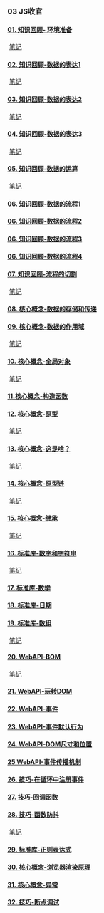 ### 03 JS收官

#### [01. 知识回顾- 环境准备](https://www.youtube.com/watch?v=3z2s5fSJGCI)

​	 [笔记](01.%20环境准备/课件.md)

#### 	[02. 知识回顾-数据的表达1](https://www.youtube.com/watch?v=sHSZCByedcI)

​	[笔记](02.%20知识回顾-数据的表达1/课件.md)

#### 	[03. 知识回顾-数据的表达2](https://www.youtube.com/watch?v=QO87xbXfZCs)

​	 [笔记](03.%20知识回顾-数据的表达2/课件.md)

#### 	[04. 知识回顾-数据的表达3](https://www.youtube.com/watch?v=ba_nLakklmI)

​	 [笔记](04.%20知识回顾-数据的表达3/课件.md)

#### 	[05. 知识回顾-数据的运算](https://www.youtube.com/watch?v=QFOu0EoV-DI)

​	 [笔记](05.%20知识回顾-数据的运算/课件.md)

#### 	[06. 知识回顾-数据的流程1](https://www.youtube.com/watch?v=h5cQUEIrd74)

#### 	[06. 知识回顾-数据的流程2](https://www.youtube.com/watch?v=T6mUBfljYtU)

#### [06. 知识回顾-数据的流程3](https://www.youtube.com/watch?v=sNzIs184Jzg)

#### [06. 知识回顾-数据的流程4](https://www.youtube.com/watch?v=ys_yk63rDOE)

#### [07. 知识回顾-流程的切割](https://www.youtube.com/watch?v=eUlv_FKW3y0)

​	[笔记](07.%20知识回顾-流程的切割/课件.md)

#### [08. 核心概念-数据的存储和传递](https://www.youtube.com/watch?v=42I7Hh5Ot1g)

#### [09. 核心概念-数据的作用域](https://www.youtube.com/watch?v=gx3zrmbqzME)

​	 [笔记](09.%20核心概念-数据的作用域/课件.md)

#### [10. 核心概念-全局对象](https://www.youtube.com/watch?v=5a0rmp1vl00)

​	 [笔记](10.%20核心概念-全局对象/课件.md)

#### [11.核心概念-构造函数](https://www.youtube.com/watch?v=FigYr0-yElA)

#### [12. 核心概念-原型](https://www.youtube.com/watch?v=D0nZIy8XtQU)

​	 [笔记](12.%20核心概念-原型/课件.md)

#### [13. 核心概念-这是啥？](https://www.youtube.com/watch?v=GH3bGkau-GI)

​	 [笔记](13.%20核心概念-这是啥？/课件.md)

#### [14. 核心概念-原型链](https://www.youtube.com/watch?v=fnM0EVkWWE0)

​	 [笔记](14.%20核心概念-原型链/课件.md)

#### [15. 核心概念-继承](https://www.youtube.com/watch?v=0Oy6uPw-A9s)

​	 [笔记](15.%20核心概念-继承/课件.md)

#### [16. 标准库-数字和字符串](https://www.youtube.com/watch?v=88oubQAWy_I)

​	 [笔记](16.%20标准库-数字和字符串/标准库.md)

#### [17. 标准库-数学](https://www.youtube.com/watch?v=hgymKSkIlrs)

#### [18. 标准库-日期](https://www.youtube.com/watch?v=NabGrIRLfJg)

#### [19. 标准库-数组](https://www.youtube.com/watch?v=uxvbf767DX0)

​	 [笔记](19.%20标准库-数组/练习题笔记.md)

#### [20. WebAPI-BOM](https://www.youtube.com/watch?v=9tcLkPGq3RQ)

​	 [笔记](20.%20WebAPI-BOM/WebAPI.md)

#### [21. WebAPI-玩转DOM](https://www.youtube.com/watch?v=cXXU8Z1Rd4Y)

#### [22. WebAPI-事件](https://www.youtube.com/watch?v=qu2wcoIJaRs)

#### [23. WebAPI-事件默认行为](https://www.youtube.com/watch?v=FqsWWqlp9rA)

#### [24. WebAPI-DOM尺寸和位置](https://www.youtube.com/watch?v=JHfh5uL0IGQ)

#### [25 WebAPI-事件传播机制](https://www.youtube.com/watch?v=kEurQMeSWiU)

#### [26. 技巧-在循环中注册事件](https://www.youtube.com/watch?v=zcIjc-IMM9A)

#### [27. 技巧-回调函数](https://www.youtube.com/watch?v=v6PLowSDHn8)

#### [28. 技巧-函数防抖](https://www.youtube.com/watch?v=3hQUqTTMev8)

​	 [笔记](28.%20技巧-函数防抖/函数防抖.md)

#### [29. 标准库-正则表达式](https://www.youtube.com/watch?v=83afTHHxPXc)

#### [30. 核心概念-浏览器渲染原理](https://www.youtube.com/watch?v=jTymeiyhHbw)

#### [31. 核心概念-异常](https://www.youtube.com/watch?v=ALnSnqxWwaA)

#### [32. 技巧-断点调试](https://www.youtube.com/watch?v=BsVwI9ZDJ4M)





